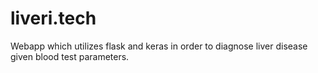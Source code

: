 # liveri.tech
Webapp which utilizes flask and keras in order to diagnose liver disease given blood test parameters.
